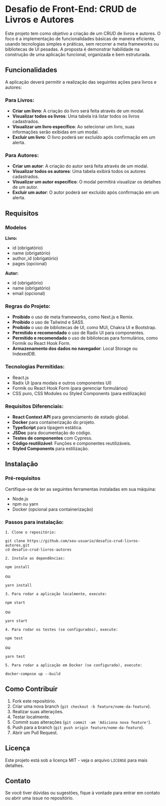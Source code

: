 <h1>Desafio de Front-End: CRUD de Livros e Autores</h1>

<p>Este projeto tem como objetivo a criação de um CRUD de livros e autores. O foco é a implementação de funcionalidades básicas de maneira eficiente, usando tecnologias simples e práticas, sem recorrer a meta frameworks ou bibliotecas de UI pesadas. A proposta é demonstrar habilidade na construção de uma aplicação funcional, organizada e bem estruturada.</p>

<h2>Funcionalidades</h2>

<p>A aplicação deverá permitir a realização das seguintes ações para livros e autores:</p>

<h3>Para Livros:</h3>
<ul>
  <li><strong>Criar um livro</strong>: A criação do livro será feita através de um modal.</li>
  <li><strong>Visualizar todos os livros</strong>: Uma tabela irá listar todos os livros cadastrados.</li>
  <li><strong>Visualizar um livro específico</strong>: Ao selecionar um livro, suas informações serão exibidas em um modal.</li>
  <li><strong>Excluir um livro</strong>: O livro poderá ser excluído após confirmação em um alerta.</li>
</ul>

<h3>Para Autores:</h3>
<ul>
  <li><strong>Criar um autor</strong>: A criação do autor será feita através de um modal.</li>
  <li><strong>Visualizar todos os autores</strong>: Uma tabela exibirá todos os autores cadastrados.</li>
  <li><strong>Visualizar um autor específico</strong>: O modal permitirá visualizar os detalhes de um autor.</li>
  <li><strong>Excluir um autor</strong>: O autor poderá ser excluído após confirmação em um alerta.</li>
</ul>

<h2>Requisitos</h2>

<h3>Modelos</h3>

<p><strong>Livro:</strong></p>
<ul>
  <li>id (obrigatório)</li>
  <li>name (obrigatório)</li>
  <li>author_id (obrigatório)</li>
  <li>pages (opcional)</li>
</ul>

<p><strong>Autor:</strong></p>
<ul>
  <li>id (obrigatório)</li>
  <li>name (obrigatório)</li>
  <li>email (opcional)</li>
</ul>

<h3>Regras do Projeto:</h3>
<ul>
  <li><strong>Proibido</strong> o uso de meta frameworks, como Next.js e Remix.</li>
  <li><strong>Proibido</strong> o uso de Tailwind e SASS.</li>
  <li><strong>Proibido</strong> o uso de bibliotecas de UI, como MUI, Chakra UI e Bootstrap.</li>
  <li><strong>Permitido e recomendado</strong> o uso de Radix UI para componentes.</li>
  <li><strong>Permitido e recomendado</strong> o uso de bibliotecas para formulários, como Formik ou React Hook Form.</li>
  <li><strong>Armazenamento dos dados no navegador</strong>: Local Storage ou IndexedDB.</li>
</ul>

<h3>Tecnologias Permitidas:</h3>
<ul>
  <li>React.js</li>
  <li>Radix UI (para modais e outros componentes UI)</li>
  <li>Formik ou React Hook Form (para gerenciar formulários)</li>
  <li>CSS puro, CSS Modules ou Styled Components (para estilização)</li>
</ul>

<h3>Requisitos Diferenciais:</h3>
<ul>
  <li><strong>React Context API</strong> para gerenciamento de estado global.</li>
  <li><strong>Docker</strong> para containerização do projeto.</li>
  <li><strong>TypeScript</strong> para tipagem estática.</li>
  <li><strong>JSDoc</strong> para documentação do código.</li>
  <li><strong>Testes de componentes</strong> com Cypress.</li>
  <li><strong>Código reutilizável</strong>: Funções e componentes reutilizáveis.</li>
  <li><strong>Styled Components</strong> para estilização.</li>
</ul>

<h2>Instalação</h2>

<h3>Pré-requisitos</h3>
<p>Certifique-se de ter as seguintes ferramentas instaladas em sua máquina:</p>
<ul>
  <li>Node.js</li>
  <li>npm ou yarn</li>
  <li>Docker (opcional para containerização)</li>
</ul>

<h3>Passos para instalação:</h3>
<pre><code>1. Clone o repositório:</code></pre>

<pre><code>git clone https://github.com/seu-usuario/desafio-crud-livros-autores.git
cd desafio-crud-livros-autores
</code></pre>

<pre><code>2. Instale as dependências:</code></pre>

<pre><code>npm install</code></pre>

ou

<pre><code>yarn install</code></pre>

<pre><code>3. Para rodar a aplicação localmente, execute:</code></pre>

<pre><code>npm start</code></pre>

ou

<pre><code>yarn start</code></pre>

<pre><code>4. Para rodar os testes (se configurados), execute:</code></pre>

<pre><code>npm test</code></pre>

ou

<pre><code>yarn test</code></pre>

<pre><code>5. Para rodar a aplicação em Docker (se configurado), execute:</code></pre>

<pre><code>docker-compose up --build</code></pre>

<h2>Como Contribuir</h2>

<ol>
  <li>Fork este repositório.</li>
  <li>Criar uma nova branch (<code>git checkout -b feature/nome-da-feature</code>).</li>
  <li>Realizar suas alterações.</li>
  <li>Testar localmente.</li>
  <li>Commit suas alterações (<code>git commit -am 'Adiciona nova feature'</code>).</li>
  <li>Push para a branch (<code>git push origin feature/nome-da-feature</code>).</li>
  <li>Abrir um Pull Request.</li>
</ol>

<h2>Licença</h2>

<p>Este projeto está sob a licença MIT - veja o arquivo <code>LICENSE</code> para mais detalhes.</p>

<h2>Contato</h2>

<p>Se você tiver dúvidas ou sugestões, fique à vontade para entrar em contato ou abrir uma issue no repositório.</p>
